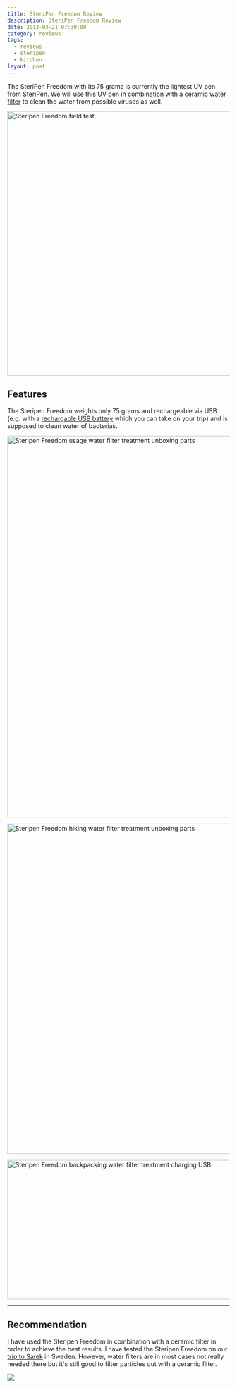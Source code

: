 ```yaml
---
title: SteriPen Freedom Review
description: SteriPen Freedom Review
date: 2013-03-21 07:30:00
category: reviews
tags:
  - reviews
  - steripen
  - kitchen
layout: post
---
```


The SteriPen Freedom with its 75 grams is currently the lightest UV pen from SteriPen. We will use this UV pen in combination with a [ceramic water filter][1] to clean the water from possible viruses as well.

<a href="https://www.flickr.com/photos/90204224@N07/8578007098" title="SteriPen Adventure"><img src="https://farm9.staticflickr.com/8089/8578007098_5d395e160d_b.jpg" width="600" alt="Steripen Freedom field test"></a>

<!--more-->

## Features
The Steripen Freedom weights only 75 grams and rechargeable via USB (e.g. with a [rechargable USB battery][2] which you can take on your trip) and is supposed to clean water of bacterias.

<a href="https://www.flickr.com/photos/90204224@N07/8571447235"><img src="https://farm9.staticflickr.com/8365/8571447235_ae827d05ae_b.jpg" width="1024" height="866" alt="Steripen Freedom usage water filter treatment unboxing parts"></a>

<a href="https://www.flickr.com/photos/90204224@N07/8572540826"><img src="https://farm9.staticflickr.com/8531/8572540826_73150347e9_b.jpg" width="1024" height="749" alt="Steripen Freedom hiking water filter treatment unboxing parts"></a>

<a href="https://www.flickr.com/photos/90204224@N07/8571447087"><img src="https://farm9.staticflickr.com/8093/8571447087_c83f27284e_b.jpg" width="1024" height="316" alt="Steripen Freedom backpacking water filter treatment charging USB"></a>

---

## Recommendation
I have used the Steripen Freedom in combination with a ceramic filter in order to achieve the best results. I have tested the Steripen Freedom on our [trip to Sarek][3] in Sweden. However, water filters are in most cases not really needed there but it's still good to filter particles out with a ceramic filter.

<a href="https://www.rei.com/product/896170/steripen-freedom-solar-bundle-water-purifier"><img src="http://www.hikeventures.com/buy.gif"></a>




[1]:	http://hikeventures.com/gear-review-katadyn-mini-water-filter/ "ceramic filter"
[2]:	http://hikeventures.com/how-to-charge-your-batteries-when-you-are-outdoors/ "rechargable battery"
[3]:	http://hikeventures.com/hiking-and-packrafting-in-sarek-day-1/ "Trip to Sarek"
